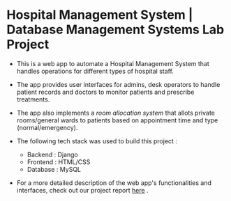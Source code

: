 # Hospital Management System | Database Management Systems Lab Project     

* This is a web app to automate a Hospital Management System that handles operations for different types of hospital staff.
* The app provides user interfaces for admins, desk operators to handle patient records and doctors to monitor patients and prescribe treatments.
* The app also implements a *room allocation system* that allots private rooms/general wards to patients based on appointment time and type (normal/emergency).
* The following tech stack was used to build this project :

    * Backend : Django
    * Frontend : HTML/CSS
    * Database : MySQL

* For a more detailed description of the web app's functionalities and interfaces, check out our project report [here](https://github.com/divyansh-vj/Hospital_Management/blob/4173220629de77a5231dd3ed597765a82a26874e/DBMS_Lab_Assgn4_Report.pdf) .
